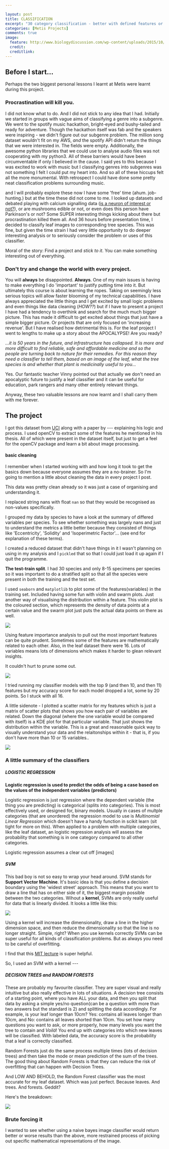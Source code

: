 ```yaml
---

layout: post
title: CLASSIFICATION
excerpt: "30 category classification - better with defined features or brute force?"
categories: [Metis Projects]
comments: true
image: 
  feature: http://www.biologydiscussion.com/wp-content/uploads/2015/10/clip_image004_thumb223.jpg 
  credit: 
  creditlink: 
---
```



## Before I start...

Perhaps the two biggest personal lessons I learnt at Metis were learnt during this project. 

### Procrastination will kill you. 
I did not know what to do. And I did not stick to any idea that I had. Initially we started in groups with vague aims of classifying a genre into a subgenre. We went to the spotify music hackathon, bright-eyed and bushy-tailed and ready for adventure. Though the hackathon itself was fab and the speakers were inspiring - we didn't figure out our subgenre problem. The million song dataset wouldn't fit on my AWS, _and_ the spotify API didn't return the things that we were interested in. The fields were empty. Additionally, the awesome python libraries that we could use to analyse audio files was not cooperating with my python3. All of these barriers would have been circumventable if only I believed in the cause. I said yes to this because I was excited to work with music but I classifying genres into subgenres was not something I felt I could put my heart into. And so all of these hiccups felt all the more monumental. With retrospect I could have done some pretty neat classification problems surrounding music.

and I will probably explore these now I have some 'free' time (ahum. job-hunting.) but at the time these did not come to me. I looked up datasets and debated playing with calcium signalling data ([is a neuron of interest or not?](http://neurofinder.codeneuro.org/)), or are mushrooms edible or not, or even does this person have Parkinson's or not? Some SUPER interesting things kicking about there but procrastination killed them all. And 36 hours before presentation time, I decided to classify leaf images to corresponding tree species. This was fine, but given the time strain I had very little opportunity to do deeper interesting analysis or to seriously consider the problem or uses of this classifier.

Moral of the story: Find a project and _stick to it_. You can make something interesting out of everything. 

### Don't try and change the world with every project. 

You will __always__ be disappointed. __Always__. One of my main issues is having to make everything I do 'important' to justify putting time into it. But ultimately this course is about learning the ropes. Taking on seemingly less serious topics will allow faster blooming of my technical capabilities.
I have always appreciated the little things and I get excited by small logic problems and even things like data cleaning (_HOW??_) but if I have to present a project I have had a tendency to overthink and search for the much much bigger picture. This has made it difficult to get excited about things that just have a simple bigger picture. Or projects that are only focused on 'increasing revenue'. But I have realised how detrimental this is. For the leaf project I went to lengths to make up a story about the APOCALYPSE! Are you ready?

_...it is 50 years in the future, and infrastructure has collapsed. It is more and more difficult to find reliable, safe and affordable medicine and so the people are turning back to nature for their remedies. For this reason they need a classifier to tell them, based on an image of the leaf, what the tree species is and whether that plant is medicinally useful to you..._

Yes. Our fantastic teacher Vinny pointed out that actually we don't need an apocalyptic future to justify a leaf classifier and it can be useful for education, park rangers and many other entirely relevant things.

Anyway, these two valuable lessons are now learnt and I shall carry them with me forever.

## The project

I got this dataset from [UCI]() along with a paper by --- explaining his logic and process. I used openCV to extract some of the features he mentioned in his thesis. All of which were present in the dataset itself, but just to get a feel for the openCV package and learn a bit about image processing.

#### basic cleaning

I remember when I started working with and how long it took to get the basics down because everyone assumes they are a no-brainer. So I'm going to mention a little about cleaning the data in every project I post. 

This data was pretty clean already so it was just a case of organising and understanding it.

I replaced string nans with float `nan` so that they would be recognised as non-values specifically.

I grouped my data by species to have a look at the summary of differed variables per species. To see whether something was largely nans and just to understand the metrics a little better because they consisted of things like 'Eccentricity', 'Solidity' and 'Isoperimetric Factor'... (see end for explanation of these terms).

I created a reduced dataset that didn't have things in it I wasn't planning on using in my analysis and I `pickled` that so that I could just load it up again if I quit the programme.

__The test-train split__. I had 30 species and only 8-15 specimens per species so it was important to do a stratified split so that all the species were present in both the training and the test set.

I used `seaborn` and `matplotlib` to plot some of the features(variables) in the training set.
Included having some fun with violin and swarm plots. Just another way of visualising the distribution within a feature. This violin plot is the coloured section, which represents the density of data points at a certain value and the swarm plot just puts the actual data points on there as well.

![](https://github.com/deenhe91/deenhe91.github.io/blob/master/images/class_swarmplot.png?raw=true)

Using feature importance analysis to pull out the most important features can be quite prudent. Sometimes some of the features are mathematically related to each other. Also, in the leaf dataset there were 16. Lots of variables means lots of dimensions which makes it harder to glean relevant insights. 

It couldn't hurt to prune some out. 

![](https://github.com/deenhe91/deenhe91.github.io/blob/master/images/class_features.png?raw=true)

I tried running my classifier models with the top 9 (and then 10, and then 11) features but my accuracy score for each model dropped a lot, some by 20 points. So I stuck with all 16.

A little sidenote - I plotted a scatter matrix for my features which is just a matrix of scatter plots that shows you how each pair of variables are related. Down the diagonal (where the one variable would be compared with itself) is a KDE plot for that particular variable. That just shows the distribution within the variable. This is a great and reasonable quick way to visually understand your data and the relaitonships within it - that is, if you don't have more than 10 or 15 variables..

![](https://github.com/deenhe91/deenhe91.github.io/blob/master/images/ClassScatter_matrix.png?raw=true)

### A little summary of the classifiers

##### LOGISTIC REGRESSION

__Logistic regression is used to predict the odds of being a case based on the values of the independent variables (predictors)__

Logistic regression is just regression where the dependent variable (the thing you are predicting) is categorical (splits into categories). This is most effectively used, or designed for, binary models. Usually in cases of multple categories (that are unordered) the regression model to use is _Multinomial Linear Regression_ which doesn't have a handy function in scikit learn (sit tight for more on this). When applied to a problem with multiple categories, like the leaf dataset, an logistic regression analysis will assess the probability that something is in one category compared to all other categories. 

Logistic regression assumes a clear cut off [images]

##### SVM

This bad boy is not so easy to wrap your head around. SVM stands for __Support Vector Machine__. It's basic idea is that you define a decision boundary using the 'widest street' approach. This means that you want to draw a line that has on either side of it, the biggest margin possible between the two categories. Wihout a __kernel__, SVMs are only really useful for data that is linearly divided. It looks a little like this:

![](https://github.com/deenhe91/deenhe91.github.io/blob/master/svm.jpg?raw=true)

Using a kernel will increase the dimensionality, draw a line in the higher dimension space, and then reduce the dimensionality so that the line is no longer straight. Simple, right? When you use kernels correctly SVMs can be super useful for all kinds of classification problems. But as always you need to be careful of overfitting. 

I find that this [MIT lecture](https://www.youtube.com/watch?v=_PwhiWxHK8o) is super helpful.

So, I used an SVM with a kernel ---


##### DECISION TREES and RANDOM FORESTS

These are probably my favourite classifier. They are super visual and really intuitive but also really effective in lots of situations. A decision tree consists of a starting point, where you have ALL your data, and then you split that data by asking a simple yes/no question(can be a question with more than two answers but the standard is 2) and splitting the data accordingly. For example, is your leaf longer than 10cm? Yes: contains all leaves longer than 10cm, and No: contains all leaves shorted than 10cm. You set how many questions you want to ask, or more properly, how many levels you want the tree to contain and _Voilá_! You end up with categories into which new leaves will be classified. With labeled data, the accuracy score is the probability that a leaf is correctly classified.

Random Forests just do the same process multiple times (lots of decision trees) and then take the mode or mean prediction of the sum of the trees. The good thing about Random Forests is that they can reduce the risk of overfitting that can happen with Decision Trees. 

And LOW AND BEHOLD, the Random Forest classifier was the most accurate for my leaf dataset. Which was just perfect. Because leaves. And trees. And forests. Geddit?

Here's the breakdown:

![](https://github.com/deenhe91/deenhe91.github.io/blob/master/images/class_accuracy.png?raw=true)

### Brute forcing it

I wanted to see whether using a naive bayes image classifier would return better or worse results than the above, more restrained process of picking out specific mathematical representations of the image.









